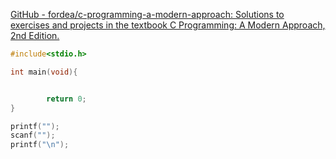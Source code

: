 [GitHub - fordea/c-programming-a-modern-approach: Solutions to exercises and projects in the textbook C Programming: A Modern Approach, 2nd Edition.](https://github.com/fordea/c-programming-a-modern-approach/tree/master)

```c
#include<stdio.h>

int main(void){


        return 0;
}

printf("");
scanf("");
printf("\n");

```